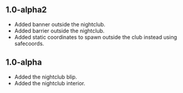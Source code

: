 ## 1.0-alpha2
* Added banner outside the nightclub.
* Added barrier outside the nightclub.
* Added static coordinates to spawn outside the club instead using safecoords.

## 1.0-alpha
* Added the nightclub blip.
* Added the nightclub interior.
